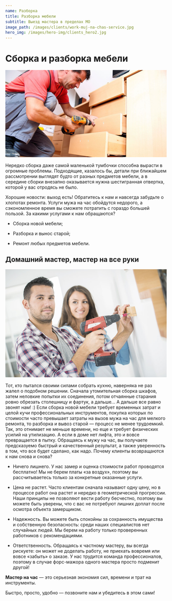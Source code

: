 ```yaml
---
name: Разборка
title: Разборка мебели
subtitle: Выезд мастера в пределах МО
image_path: /images/clients/work-muj-na-chas-service.jpg
hero_img: /images/hero-img/clients_hero2.jpg
---
```


# Сборка и разборка мебели

![Муж на час](/images/clients/muj-na-chas-service.jpg)

Нередко сборка даже самой маленькой тумбочки способна вырасти в огромные проблемы. Подходящие, казалось бы, детали при ближайшем рассмотрении выглядят будто от разных предметов мебели, а в середине сборки внезапно оказывается нужна шестигранная отвертка, которой у вас отродясь не было.

Хорошие новости: выход есть! Обратитесь к нам и навсегда забудьте о хлопотах ремонта. Услуги мужа на час обойдутся недорого, а сэкономленное время вы сможете потратить с гораздо большей пользой.
За какими услугами к нам обращаются?

- Сборка новой мебели;

- Разборка и вынос старой;

- Ремонт любых предметов мебели.

## Домашний мастер, мастер на все руки

![Муж на час](/images/muj-na-chas.jpg)

Тот, кто пытался своими силами собрать кухню, наверняка не раз жалел о подобном решении. Сначала утомительная сборка шкафов, затем неловкие попытки их соединения, потом отчаянные старания ровно обрезать столешницу и фартук, а дальше... А дальше все равно звонят нам! :)
Если сборка новой мебели требует временных затрат и целой кучи профессиональных инструментов, покупка которых по стоимости часто превышает затраты на вызов мужа на час для мелкого ремонта, то разборка и вывоз старой — процесс не менее трудоемкий. Так, это отнимает не меньше времени, но еще и требует физических усилий на утилизацию. А если в доме нет лифта, это и вовсе превращается в пытку. Обращаясь к мужу на час, вы получаете предсказуемо быстрый и качественный результат, а также уверенность в том, что все будет сделано, как надо.
Почему клиенты возвращаются к нам снова и снова?

- Ничего лишнего. У нас замер и оценка стоимости работ проводятся бесплатно! Мы не берем платы «за воздух», поэтому вы рассчитываетесь только за конкретные оказанные услуги.

- Цена не растет. Часто клиентам сначала называют одну цену, но в процессе работ она растет и нередко в геометрической прогрессии. Наши принципы не позволяют вести работу бесчестно, поэтому вы можете быть уверены, что с вас не потребуют лишних доплат после осмотра объекта замерщиком.

- Надежность. Вы можете быть спокойны за сохранность имущества и собственную безопасность: среди наших специалистов нет случайных людей. Мы берем на работу только проверенных работников с рекомендациями.

- Ответственность. Обращаясь к частному мастеру, вы всегда рискуете: он может не доделать работу, не приехать вовремя или вовсе «забыть» о заказе. У нас трудится команда профессионалов, поэтому в случае форс-мажора одного мастера просто подменит другой!

__Мастер на час__ — это серьезная экономия сил, времени и трат на инструменты.

Быстро, просто, удобно — позвоните нам и убедитесь в этом сами!
